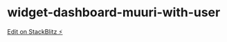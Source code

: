 # widget-dashboard-muuri-with-user

[Edit on StackBlitz ⚡️](https://stackblitz.com/edit/widget-dashboard-muuri-with-user)